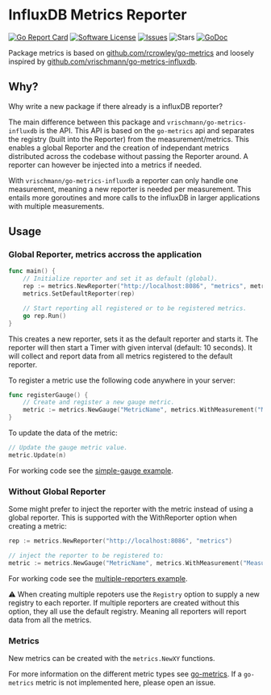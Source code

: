 # InfluxDB Metrics Reporter

[![Go Report Card](https://goreportcard.com/badge/github.com/tehsphinx/metrics)](https://goreportcard.com/report/github.com/tehsphinx/metrics)
<a href="/LICENSE.md"><img alt="Software License" src="https://img.shields.io/github/license/tehsphinx/metrics"></a>
<a href="https://github.com/tehsphinx/metrics/issues"><img alt="Issues" src="https://img.shields.io/github/issues/tehsphinx/metrics"></a>
<img alt="Stars" src="https://img.shields.io/github/stars/tehsphinx/metrics">
<a href="https://godoc.org/github.com/tehsphinx/metrics"><img src="https://godoc.org/github.com/tehsphinx/metrics?status.svg" alt="GoDoc"></a>

Package metrics is based on [github.com/rcrowley/go-metrics](https://github.com/rcrowley/go-metrics) and loosely inspired
by [github.com/vrischmann/go-metrics-influxdb](https://github.com/vrischmann/go-metrics-influxdb).

## Why?

Why write a new package if there already is a influxDB reporter?

The main difference between this package and `vrischmann/go-metrics-influxdb` is the API.
This API is based on the `go-metrics` api and separates the registry (built into the Reporter) from the measurement/metrics.
This enables a global Reporter and the creation of independant metrics distributed across
the codebase without passing the Reporter around. A reporter can however be injected into a metrics if needed.

With `vrischmann/go-metrics-influxdb` a reporter can only handle one measurement, 
meaning a new reporter is needed per measurement. This entails more goroutines and 
more calls to the influxDB in larger applications with multiple measurements.

## Usage

### Global Reporter, metrics accross the application

```go
func main() {
	// Initialize reporter and set it as default (global).
	rep := metrics.NewReporter("http://localhost:8086", "metrics", metrics.Interval(1*time.Second))
	metrics.SetDefaultReporter(rep)

	// Start reporting all registered or to be registered metrics.
	go rep.Run()
}
```

This creates a new reporter, sets it as the default reporter and starts it.
The reporter will then start a Timer with given interval (default: 10 seconds).
It will collect and report data from all metrics registered to the default reporter.

To register a metric use the following code anywhere in your server:

```go
func registerGauge() {
	// Create and register a new gauge metric.
	metric := metrics.NewGauge("MetricName", metrics.WithMeasurement("MeasurementName"))
}
```

To update the data of the metric:

```go
// Update the gauge metric value.
metric.Update(n)
```

For working code see the [simple-gauge example](examples/simple_gauge/main.go).

### Without Global Reporter

Some might prefer to inject the reporter with the metric instead of using a global reporter.
This is supported with the WithReporter option when creating a metric:

```go
rep := metrics.NewReporter("http://localhost:8086", "metrics")

// inject the reporter to be registered to:
metric := metrics.NewGauge("MetricName", metrics.WithMeasurement("MeasurementName"), metrics.WithReporter(rep))
```

For working code see the [multiple-reporters example](examples/multiple_reporters/main.go).

:warning: When creating multiple repoters use the `Registry` option to supply a new registry to each reporter.
If multiple reporters are created without this option, they all use the default registry. 
Meaning all reporters will report data from all the metrics.

### Metrics

New metrics can be created with the `metrics.NewXY` functions.

For more information on the different metric types see [go-metrics](https://github.com/rcrowley/go-metrics).
If a `go-metrics` metric is not implemented here, please open an issue.
